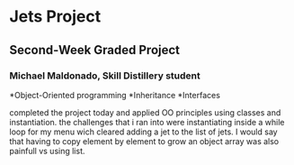 # Jets Project
## Second-Week Graded Project
### Michael Maldonado, Skill Distillery student

*Object-Oriented programming
*Inheritance
*Interfaces

completed the  project today and applied OO principles using classes and instantiation.
the challenges that i ran into were instantiating inside a while loop for my menu
wich cleared adding a jet to the list of jets. I would say that having to copy element by element
to grow an object array was also painfull vs using list.
